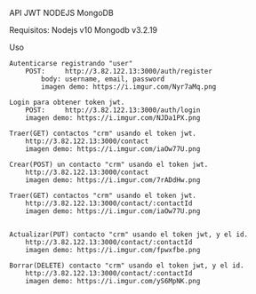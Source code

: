 API JWT NODEJS MongoDB

Requisitos:
	Nodejs v10
	Mongodb v3.2.19


Uso

	Autenticarse registrando "user"
		POST:     http://3.82.122.13:3000/auth/register
			body: username, email, password
			imagen demo: https://i.imgur.com/Nyr7aMq.png			

	Login para obtener token jwt.
		POST:     http://3.82.122.13:3000/auth/login
		imagen demo: https://i.imgur.com/NJDa1PX.png

	Traer(GET) contactos "crm" usando el token jwt.
		http://3.82.122.13:3000/contact
		imagen demo: https://i.imgur.com/iaOw77U.png
	
	Crear(POST) un contacto "crm" usando el token jwt.
		http://3.82.122.13:3000/contact
		imagen demo: https://i.imgur.com/7rADdHw.png

	Traer(GET) contactos "crm" usando el token jwt.
		http://3.82.122.13:3000/contact/:contactId
		imagen demo: https://i.imgur.com/iaOw77U.png

	
	Actualizar(PUT) contacto "crm" usando el token jwt, y el id.
		http://3.82.122.13:3000/contact/:contactId
		imagen demo: https://i.imgur.com/fpwxfbe.png

	Borrar(DELETE) contacto "crm" usando el token jwt, y el id.
		http://3.82.122.13:3000/contact/:contactId
		imagen demo: https://i.imgur.com/yS6MpNK.png 
